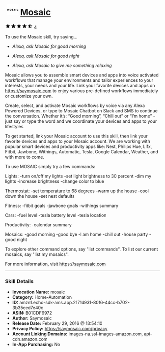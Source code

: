 # &nbsp;<img src="skill_icon" alt="Mosaic icon" width="36"> [Mosaic](http://alexa.amazon.com/#skills/amzn1.echo-sdk-ams.app.2171d931-80f6-44cc-b702-3b35eed7e40c)
![4.3 stars](../../images/ic_star_black_18dp_1x.png)![4.3 stars](../../images/ic_star_black_18dp_1x.png)![4.3 stars](../../images/ic_star_black_18dp_1x.png)![4.3 stars](../../images/ic_star_black_18dp_1x.png)![4.3 stars](../../images/ic_star_half_black_18dp_1x.png) 4

To use the Mosaic skill, try saying...

* *Alexa, ask Mosaic for good morning*

* *Alexa, ask Mosaic for good night*

* *Alexa, ask Mosaic to give me something relaxing*

Mosaic allows you to assemble smart devices and apps into voice activated workflows that manage your environments and tailor experiences to your interests, your needs and your life. Link your favorite devices and apps on https://saymosaic.com to enjoy various pre-defined workflows immediately or customize your own.

Create, select, and activate Mosaic workflows by voice via any Alexa Powered Devices, or type to Mosaic Chatbot on Slack and SMS to continue the conversation. Whether it’s: “Good morning”, “Chill out” or “I’m home” - just say or type the word and we coordinate your devices and apps to your lifestyles. 

To get started, link your Mosaic account to use this skill, then link your favorite devices and apps to your Mosaic account. We are working with popular smart devices and productivity apps like: Nest, Philips Hue, Lifx, Fitbit, Jawbone, Withings, Automatic, Tesla, Google Calendar, Weather, and with more to come.

To use MOSAIC simply try a few commands:

Lights:
-turn on/off my lights
-set light brightness to 30 percent
-dim my lights
-increase brightness
-change color to blue

Thermostat:
-set temperature to 68 degrees
-warm up the house
-cool down the house
-set nest defaults

Fitness:
-fitbit goals
-jawbone goals
-withings summary

Cars:
-fuel level
-tesla battery level
-tesla location

Productivity:
-calendar summary

Mosaics:
-good morning
-good bye
-I am home
-chill out
-house party
-good night

To explore other command options, say "list commands".
To list our current mosaics, say "list my mosaics".

For more information, visit https://saymosaic.com

***

### Skill Details

* **Invocation Name:** mosaic
* **Category:** Home-Automation
* **ID:** amzn1.echo-sdk-ams.app.2171d931-80f6-44cc-b702-3b35eed7e40c
* **ASIN:** B01CDF6972
* **Author:** Saymosaic
* **Release Date:** February 29, 2016 @ 13:54:10
* **Privacy Policy:** https://saymosaic.com/privacy
* **Account Linking Domains:** images-na.ssl-images-amazon.com, api-cdn.amazon.com
* **In-App Purchasing:** No
